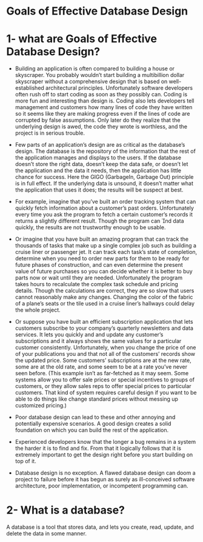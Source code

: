 # Goals of Effective Database Design

# 1- what are Goals of Effective Database Design?

- Building an application is often compared to building a house or skyscraper. You probably wouldn’t
start building a multibillion dollar skyscraper without a comprehensive design that is based on
well-established architectural principles. Unfortunately software developers often rush off to start coding as soon as they possibly can. Coding is more fun and interesting than design is. Coding also lets developers tell management and customers how many lines of code they have written so it seems like they are making progress even if the lines of code are corrupted by false assumptions. Only later do they realize that the underlying design is awed, the code they wrote is worthless, and the project is in serious trouble.

- Few parts of an application’s design are as critical as the database’s design. The database is the repository of the information that the rest of the application manages and displays to the users. If the database doesn’t store the right data, doesn’t keep the data safe, or doesn’t let the application and the data it needs, then the application has little chance for success. Here the GIGO (GarbageIn, Garbage Out) principle is in full effect. If the underlying data is unsound, it doesn’t matter what the application that uses it does; the results will be suspect at best.

- For example, imagine that you’ve built an order tracking system that can quickly fetch information about a customer’s past orders. Unfortunately every time you ask the program to fetch a certain customer’s records it returns a slightly different result. Though the program can nd data quickly, the results are not trustworthy enough to be usable.

- Or imagine that you have built an amazing program that can track the thousands of tasks that make
up a single complex job such as building a cruise liner or passenger jet. It can track each task’s state
of completion, determine when you need to order new parts for them to be ready for future phases of
construction, and can even determine the present value of future purchases so you can decide whether
it is better to buy parts now or wait until they are needed. Unfortunately the program takes hours to
recalculate the complex task schedule and pricing details. Though the calculations are correct, they are so slow that users cannot reasonably make any changes. Changing the color of the fabric of a plane’s seats or the tile used in a cruise liner’s hallways could delay the whole project.

- Or suppose you have built an efficient subscription application that lets customers subscribe to your
company’s quarterly newsletters and data services. It lets you quickly and and update any customer’s
subscriptions and it always shows the same values for a particular customer consistently. Unfortunately, when you change the price of one of your publications you and that not all of the customers’
records show the updated price. Some customers’ subscriptions are at the new rate, some are at the old
rate, and some seem to be at a rate you’ve never seen before. (This example isn’t as far-fetched as it
may seem. Some systems allow you to offer sale prices or special incentives to groups of customers, or
they allow sales reps to offer special prices to particular customers. That kind of system requires careful
design if you want to be able to do things like change standard prices without messing up customized
pricing.)

- Poor database design can lead to these and other annoying and potentially expensive scenarios. A good design creates a solid foundation on which you can build the rest of the application.

- Experienced developers know that the longer a bug remains in a system the harder it is to find and
fix. From that it logically follows that it is extremely important to get the design right before you start
building on top of it.

- Database design is no exception. A flawed database design can doom a project to failure before it has
begun as surely as ill-conceived software architecture, poor implementation, or incompetent programming can.

# 2- What is a database?

A database is a tool that stores data, and lets you create, read, update, and delete the
data in some manner.